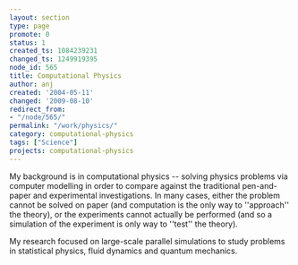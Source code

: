 ```yaml
---
layout: section
type: page
promote: 0
status: 1
created_ts: 1084239231
changed_ts: 1249919395
node_id: 565
title: Computational Physics
author: anj
created: '2004-05-11'
changed: '2009-08-10'
redirect_from:
- "/node/565/"
permalink: "/work/physics/"
category: computational-physics
tags: ["Science"]
projects: computational-physics
---
```


My background is in computational physics -- solving physics problems via computer modelling in order to compare against the traditional pen-and-paper and experimental investigations.  In many cases, either the problem cannot be solved on paper (and computation is the only way to ''approach'' the theory), or the experiments cannot actually be performed (and so a simulation of the experiment is only way to ''test'' the theory).

My research focused on large-scale parallel simulations to study problems in statistical physics, fluid dynamics and quantum mechanics.
